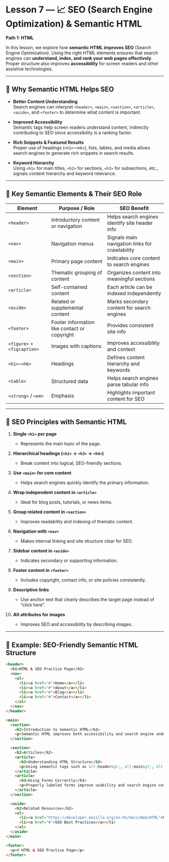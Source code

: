 # Lesson 7 — 📈 SEO (Search Engine Optimization) & Semantic HTML

**Path 1: HTML**

In this lesson, we explore how **semantic HTML improves SEO** (Search Engine Optimization). Using the right HTML elements ensures that search engines can **understand, index, and rank your web pages effectively**. Proper structure also improves **accessibility** for screen readers and other assistive technologies.

---

## 🔹 Why Semantic HTML Helps SEO

- **Better Content Understanding**  
  Search engines can interpret `<header>`, `<main>`, `<section>`, `<article>`, `<aside>`, and `<footer>` to determine what content is important.

- **Improved Accessibility**  
  Semantic tags help screen readers understand content, indirectly contributing to SEO since accessibility is a ranking factor.

- **Rich Snippets & Featured Results**  
  Proper use of headings (`<h1>`–`<h6>`), lists, tables, and media allows search engines to generate rich snippets in search results.

- **Keyword Hierarchy**  
  Using `<h1>` for main titles, `<h2>` for sections, `<h3>` for subsections, etc., signals content hierarchy and keyword relevance.

---

## 🔹 Key Semantic Elements & Their SEO Role

| Element       | Purpose / Role                          | SEO Benefit |
|---------------|----------------------------------------|-------------|
| `<header>`    | Introductory content or navigation     | Helps search engines identify site header info |
| `<nav>`       | Navigation menus                        | Signals main navigation links for crawlability |
| `<main>`      | Primary page content                     | Indicates core content to search engines |
| `<section>`   | Thematic grouping of content            | Organizes content into meaningful sections |
| `<article>`   | Self-contained content                  | Each article can be indexed independently |
| `<aside>`     | Related or supplemental content         | Marks secondary content for search engines |
| `<footer>`    | Footer information like contact or copyright | Provides consistent site info |
| `<figure>` + `<figcaption>` | Images with captions             | Improves accessibility and context |
| `<h1>`–`<h6>` | Headings                                | Defines content hierarchy and keywords |
| `<table>`     | Structured data                         | Helps search engines parse tabular info |
| `<strong>` / `<em>` | Emphasis                           | Highlights important content for SEO |

---

## 🔹 SEO Principles with Semantic HTML

1. **Single `<h1>` per page**  
   - Represents the main topic of the page.  

2. **Hierarchical headings (`<h2>` → `<h3>` → `<h4>`)**  
   - Break content into logical, SEO-friendly sections.  

3. **Use `<main>` for core content**  
   - Helps search engines quickly identify the primary information.  

4. **Wrap independent content in `<article>`**  
   - Ideal for blog posts, tutorials, or news items.  

5. **Group related content in `<section>`**  
   - Improves readability and indexing of thematic content.  

6. **Navigation with `<nav>`**  
   - Makes internal linking and site structure clear for SEO.  

7. **Sidebar content in `<aside>`**  
   - Indicates secondary or supporting information.  

8. **Footer content in `<footer>`**  
   - Includes copyright, contact info, or site policies consistently.  

9. **Descriptive links**  
   - Use anchor text that clearly describes the target page instead of “click here”.  

10. **Alt attributes for images**  
    - Improves SEO and accessibility by describing images.  

---

## 🔹 Example: SEO-Friendly Semantic HTML Structure

```html
<header>
  <h1>HTML & SEO Practice Page</h1>
  <nav>
    <ul>
      <li><a href="#">Home</a></li>
      <li><a href="#">About</a></li>
      <li><a href="#">Blog</a></li>
      <li><a href="#">Contact</a></li>
    </ul>
  </nav>
</header>

<main>
  <section>
    <h2>Introduction to Semantic HTML</h2>
    <p>Semantic HTML improves both accessibility and search engine understanding.</p>
  </section>

  <section>
    <h2>Articles</h2>
    <article>
      <h3>Understanding HTML Structure</h3>
      <p>Using semantic tags such as &lt;header&gt;, &lt;main&gt;, &lt;section&gt;, and &lt;article&gt; helps SEO.</p>
    </article>
    <article>
      <h3>Using Forms Correctly</h3>
      <p>Properly labeled forms improve usability and search engine comprehension.</p>
    </article>
  </section>

  <aside>
    <h2>Related Resources</h2>
    <ul>
      <li><a href="https://developer.mozilla.org/en-US/docs/Web/HTML">MDN HTML Docs</a></li>
      <li><a href="#">SEO Best Practices</a></li>
    </ul>
  </aside>
</main>

<footer>
  <p>© HTML & SEO Practice Page</p>
</footer>
```
